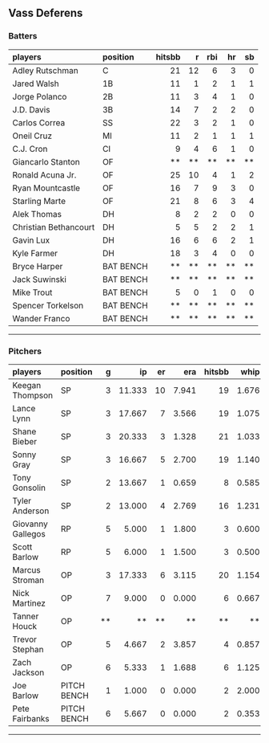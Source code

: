 ## Vass Deferens

### Batters

 
|players               |position  | hitsbb|  r| rbi| hr| sb| 
|:---------------------|:---------|------:|--:|---:|--:|--:| 
|Adley Rutschman       |C         |     21| 12|   6|  3|  0| 
|Jared Walsh           |1B        |     11|  1|   2|  1|  1| 
|Jorge Polanco         |2B        |     11|  3|   4|  1|  0| 
|J.D. Davis            |3B        |     14|  7|   2|  2|  0| 
|Carlos Correa         |SS        |     22|  3|   2|  1|  0| 
|Oneil Cruz            |MI        |     11|  2|   1|  1|  1| 
|C.J. Cron             |CI        |      9|  4|   6|  1|  0| 
|Giancarlo Stanton     |OF        |     **| **|  **| **| **| 
|Ronald Acuna Jr.      |OF        |     25| 10|   4|  1|  2| 
|Ryan Mountcastle      |OF        |     16|  7|   9|  3|  0| 
|Starling Marte        |OF        |     21|  8|   6|  3|  4| 
|Alek Thomas           |DH        |      8|  2|   2|  0|  0| 
|Christian Bethancourt |DH        |      5|  5|   2|  2|  1| 
|Gavin Lux             |DH        |     16|  6|   6|  2|  1| 
|Kyle Farmer           |DH        |     18|  3|   4|  0|  0| 
|Bryce Harper          |BAT BENCH |     **| **|  **| **| **| 
|Jack Suwinski         |BAT BENCH |     **| **|  **| **| **| 
|Mike Trout            |BAT BENCH |      5|  0|   1|  0|  0| 
|Spencer Torkelson     |BAT BENCH |     **| **|  **| **| **| 
|Wander Franco         |BAT BENCH |     **| **|  **| **| **| 


* * *

### Pitchers

 
|players           |position    |  g|     ip| er|   era| hitsbb|  whip| so|  w| sv| 
|:-----------------|:-----------|--:|------:|--:|-----:|------:|-----:|--:|--:|--:| 
|Keegan Thompson   |SP          |  3| 11.333| 10| 7.941|     19| 1.676|  8|  1|  0| 
|Lance Lynn        |SP          |  3| 17.667|  7| 3.566|     19| 1.075| 18|  1|  0| 
|Shane Bieber      |SP          |  3| 20.333|  3| 1.328|     21| 1.033| 18|  2|  0| 
|Sonny Gray        |SP          |  3| 16.667|  5| 2.700|     19| 1.140| 21|  1|  0| 
|Tony Gonsolin     |SP          |  2| 13.667|  1| 0.659|      8| 0.585| 11|  2|  0| 
|Tyler Anderson    |SP          |  2| 13.000|  4| 2.769|     16| 1.231| 10|  0|  0| 
|Giovanny Gallegos |RP          |  5|  5.000|  1| 1.800|      3| 0.600|  4|  0|  1| 
|Scott Barlow      |RP          |  5|  6.000|  1| 1.500|      3| 0.500|  9|  1|  3| 
|Marcus Stroman    |OP          |  3| 17.333|  6| 3.115|     20| 1.154| 15|  0|  0| 
|Nick Martinez     |OP          |  7|  9.000|  0| 0.000|      6| 0.667|  9|  0|  1| 
|Tanner Houck      |OP          | **|     **| **|    **|     **|    **| **| **| **| 
|Trevor Stephan    |OP          |  5|  4.667|  2| 3.857|      4| 0.857|  7|  0|  0| 
|Zach Jackson      |OP          |  6|  5.333|  1| 1.688|      6| 1.125|  7|  0|  0| 
|Joe Barlow        |PITCH BENCH |  1|  1.000|  0| 0.000|      2| 2.000|  1|  0|  0| 
|Pete Fairbanks    |PITCH BENCH |  6|  5.667|  0| 0.000|      2| 0.353|  7|  0|  2| 


* * *


